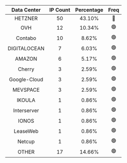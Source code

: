 | Data Center | IP Count | Percentage | Freq |
|:------------:|:--------:|:-----------:|:-----:|
| HETZNER | 50 | 43.10% | 🔴 |
| OVH | 12 | 10.34% | 🟢 |
| Contabo | 10 | 8.62% | 🟢 |
| DIGITALOCEAN | 7 | 6.03% | 🟢 |
| AMAZON | 6 | 5.17% | 🟢 |
| Cherry | 3 | 2.59% | 🟢 |
| Google-Cloud | 3 | 2.59% | 🟢 |
| MEVSPACE | 3 | 2.59% | 🟢 |
| IKOULA | 1 | 0.86% | 🟢 |
| Interserver | 1 | 0.86% | 🟢 |
| IONOS | 1 | 0.86% | 🟢 |
| LeaseWeb | 1 | 0.86% | 🟢 |
| Netcup | 1 | 0.86% | 🟢 |
| OTHER | 17 | 14.66% | 🟢 |